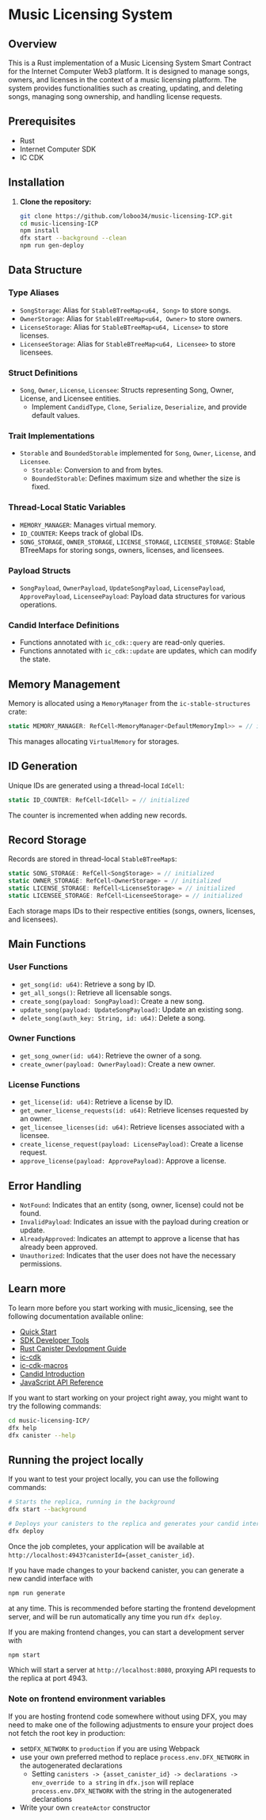 
# Music Licensing System

## Overview

This is a Rust implementation of a Music Licensing System Smart Contract for the Internet Computer Web3 platform. It is designed to manage songs, owners, and licenses in the context of a music licensing platform. The system provides functionalities such as creating, updating, and deleting songs, managing song ownership, and handling license requests.

## Prerequisites

- Rust
- Internet Computer SDK
- IC CDK

## Installation

1. **Clone the repository:**

    ```bash
    git clone https://github.com/loboo34/music-licensing-ICP.git
    cd music-licensing-ICP
    npm install
    dfx start --background --clean
    npm run gen-deploy
    ```

## Data Structure

### Type Aliases

- `SongStorage`: Alias for `StableBTreeMap<u64, Song>` to store songs.
- `OwnerStorage`: Alias for `StableBTreeMap<u64, Owner>` to store owners.
- `LicenseStorage`: Alias for `StableBTreeMap<u64, License>` to store licenses.
- `LicenseeStorage`: Alias for `StableBTreeMap<u64, Licensee>` to store licensees.

### Struct Definitions

- `Song`, `Owner`, `License`, `Licensee`: Structs representing Song, Owner, License, and Licensee entities.
  - Implement `CandidType`, `Clone`, `Serialize`, `Deserialize`, and provide default values.

### Trait Implementations

- `Storable` and `BoundedStorable` implemented for `Song`, `Owner`, `License`, and `Licensee`.
  - `Storable`: Conversion to and from bytes.
  - `BoundedStorable`: Defines maximum size and whether the size is fixed.

### Thread-Local Static Variables

- `MEMORY_MANAGER`: Manages virtual memory.
- `ID_COUNTER`: Keeps track of global IDs.
- `SONG_STORAGE`, `OWNER_STORAGE`, `LICENSE_STORAGE`, `LICENSEE_STORAGE`: Stable BTreeMaps for storing songs, owners, licenses, and licensees.

### Payload Structs

- `SongPayload`, `OwnerPayload`, `UpdateSongPayload`, `LicensePayload`, `ApprovePayload`, `LicenseePayload`: Payload data structures for various operations.

### Candid Interface Definitions

- Functions annotated with `ic_cdk::query` are read-only queries.
- Functions annotated with `ic_cdk::update` are updates, which can modify the state.

## Memory Management

Memory is allocated using a `MemoryManager` from the `ic-stable-structures` crate:

```rust
static MEMORY_MANAGER: RefCell<MemoryManager<DefaultMemoryImpl>> = // initialized
```

This manages allocating `VirtualMemory` for storages.

## ID Generation

Unique IDs are generated using a thread-local `IdCell`:

```rust
static ID_COUNTER: RefCell<IdCell> = // initialized
```

The counter is incremented when adding new records.

## Record Storage

Records are stored in thread-local `StableBTreeMap`s:

```rust
static SONG_STORAGE: RefCell<SongStorage> = // initialized
static OWNER_STORAGE: RefCell<OwnerStorage> = // initialized
static LICENSE_STORAGE: RefCell<LicenseStorage> = // initialized
static LICENSEE_STORAGE: RefCell<LicenseeStorage> = // initialized
```

Each storage maps IDs to their respective entities (songs, owners, licenses, and licensees).

## Main Functions

### User Functions

- `get_song(id: u64)`: Retrieve a song by ID.
- `get_all_songs()`: Retrieve all licensable songs.
- `create_song(payload: SongPayload)`: Create a new song.
- `update_song(payload: UpdateSongPayload)`: Update an existing song.
- `delete_song(auth_key: String, id: u64)`: Delete a song.

### Owner Functions

- `get_song_owner(id: u64)`: Retrieve the owner of a song.
- `create_owner(payload: OwnerPayload)`: Create a new owner.

### License Functions

- `get_license(id: u64)`: Retrieve a license by ID.
- `get_owner_license_requests(id: u64)`: Retrieve licenses requested by an owner.
- `get_licensee_licenses(id: u64)`: Retrieve licenses associated with a licensee.
- `create_license_request(payload: LicensePayload)`: Create a license request.
- `approve_license(payload: ApprovePayload)`: Approve a license.

## Error Handling

- `NotFound`: Indicates that an entity (song, owner, license) could not be found.
- `InvalidPayload`: Indicates an issue with the payload during creation or update.
- `AlreadyApproved`: Indicates an attempt to approve a license that has already been approved.
- `Unauthorized`: Indicates that the user does not have the necessary permissions.

## Learn more

To learn more before you start working with music_licensing, see the following documentation available online:

- [Quick Start](https://internetcomputer.org/docs/quickstart/quickstart-intro)
- [SDK Developer Tools](https://internetcomputer.org/docs/developers-guide/sdk-guide)
- [Rust Canister Devlopment Guide](https://internetcomputer.org/docs/rust-guide/rust-intro)
- [ic-cdk](https://docs.rs/ic-cdk)
- [ic-cdk-macros](https://docs.rs/ic-cdk-macros)
- [Candid Introduction](https://internetcomputer.org/docs/candid-guide/candid-intro)
- [JavaScript API Reference](https://erxue-5aaaa-aaaab-qaagq-cai.raw.icp0.io)

If you want to start working on your project right away, you might want to try the following commands:

```bash
cd music-licensing-ICP/
dfx help
dfx canister --help
```

## Running the project locally

If you want to test your project locally, you can use the following commands:

```bash
# Starts the replica, running in the background
dfx start --background

# Deploys your canisters to the replica and generates your candid interface
dfx deploy
```

Once the job completes, your application will be available at `http://localhost:4943?canisterId={asset_canister_id}`.

If you have made changes to your backend canister, you can generate a new candid interface with

```bash
npm run generate
```

at any time. This is recommended before starting the frontend development server, and will be run automatically any time you run `dfx deploy`.

If you are making frontend changes, you can start a development server with

```bash
npm start
```

Which will start a server at `http://localhost:8080`, proxying API requests to the replica at port 4943.

### Note on frontend environment variables

If you are hosting frontend code somewhere without using DFX, you may need to make one of the following adjustments to ensure your project does not fetch the root key in production:

- set`DFX_NETWORK` to `production` if you are using Webpack
- use your own preferred method to replace `process.env.DFX_NETWORK` in the autogenerated declarations
  - Setting `canisters -> {asset_canister_id} -> declarations -> env_override to a string` in `dfx.json` will replace `process.env.DFX_NETWORK` with the string in the autogenerated declarations
- Write your own `createActor` constructor
